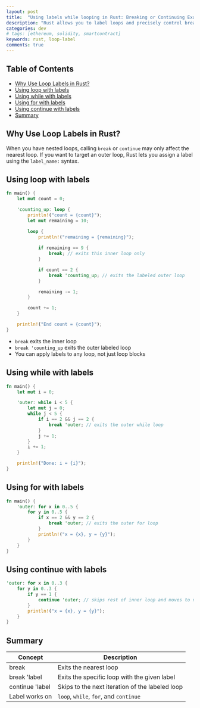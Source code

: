 ```yaml
---
layout: post
title:  "Using labels while looping in Rust: Breaking or Continuing Exactly Where You Mean To"
description: "Rust allows you to label loops and precisely control break and continue flow — even across nested loop, while, and for blocks. Learn how to avoid confusion in complex loop structures with simple, powerful labels."
categories: dev
# tags: [ethereum, solidity, smartcontract]
keywords: rust, loop-label
comments: true
---
```


## Table of Contents

- [Why Use Loop Labels in Rust?](#why-use-loop-labels-in-rust)
- [Using loop with labels](#using-loop-with-labels)
- [Using while with labels](#using-while-with-labels)
- [Using for with labels](#using-for-with-labels)
- [Using continue with labels](#using-continue-with-labels)
- [Summary](#summary)

## Why Use Loop Labels in Rust?

When you have nested loops, calling `break` or `continue` may only affect the nearest loop.
If you want to target an outer loop, Rust lets you assign a label using the `label_name:` syntax.

## Using loop with labels

```rust
fn main() {
    let mut count = 0;

    'counting_up: loop {
        println!("count = {count}");
        let mut remaining = 10;

        loop {
            println!("remaining = {remaining}");
            
            if remaining == 9 {
                break; // exits this inner loop only
            }

            if count == 2 {
                break 'counting_up; // exits the labeled outer loop
            }

            remaining -= 1;
        }

        count += 1;
    }

    println!("End count = {count}");
}
```

- `break` exits the inner loop
- `break 'counting_up` exits the outer labeled loop
- You can apply labels to any loop, not just loop blocks

## Using while with labels

```rust
fn main() {
    let mut i = 0;

    'outer: while i < 5 {
        let mut j = 0;
        while j < 5 {
            if i == 2 && j == 2 {
                break 'outer; // exits the outer while loop
            }
            j += 1;
        }
        i += 1;
    }

    println!("Done: i = {i}");
}
```

## Using for with labels

```rust
fn main() {
    'outer: for x in 0..5 {
        for y in 0..5 {
            if x == 2 && y == 2 {
                break 'outer; // exits the outer for loop
            }
            println!("x = {x}, y = {y}");
        }
    }
}
```

## Using continue with labels

```rust
'outer: for x in 0..3 {
    for y in 0..3 {
        if y == 1 {
            continue 'outer; // skips rest of inner loop and moves to next outer iteration
        }
        println!("x = {x}, y = {y}");
    }
}
```

## Summary

| Concept | Description |
| --- | --- |
| break | Exits the nearest loop |
| break 'label | Exits the specific loop with the given label |
| continue 'label | Skips to the next iteration of the labeled loop |
| Label works on | `loop`, `while`, `for`, and `continue` |
